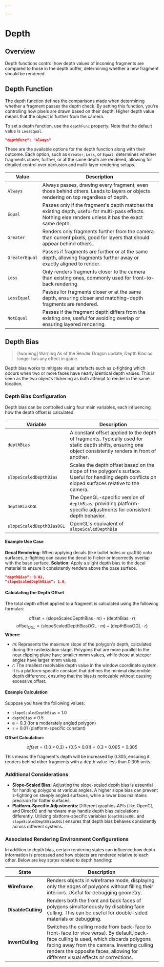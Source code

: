 ```yaml
---

---
```


# Depth


## Overview
Depth functions control how depth values of incoming fragments are compared to those in the depth buffer, determining whether a new fragment should be rendered.

## Depth Function
The depth function defines the comparisons made when determining whether a fragment passes the depth check. By setting this function, you're controlling how pixels are drawn based on their depth. Higher depth value means that the object is further from the camera.

To set a depth function, use the `depthFunc` property. Note that the default value is `LessEqual`.
```json title:"Depth Function"
"depthFunc": "Always"
```

These are the available options for the depth function along with their outcome. Each option, such as `Greater`, `Less`, or `Equal`, determines whether fragments closer, further, or at the same depth are rendered, allowing for detailed control over occlusion and multi-layer rendering setups.
  
|**Value**|**Description**|
|---|---|
|`Always`|Always passes, drawing every fragment, even those behind others. Leads to layers or objects rendering on top regardless of depth.|
|`Equal`|Passes only if the fragment's depth matches the existing depth, useful for multi-pass effects. Nothing else renders unless it has the exact same depth.|
|`Greater`|Renders only fragments further from the camera than current pixels, good for layers that should appear behind others.|
|`GreaterEqual`|Passes if fragments are further or at the same depth, allowing fragments further away or exactly aligned to render.|
|`Less`|Only renders fragments closer to the camera than existing ones, commonly used for front-to-back rendering.|
|`LessEqual`|Passes for fragments closer or at the same depth, ensuring closer and matching-depth fragments are rendered.|
|`NotEqual`|Passes if the fragment depth differs from the existing one, useful for avoiding overlap or ensuring layered rendering.|

## Depth Bias

> [!warning] Warning
> As of the Render Dragon update, Depth Bias no longer has any effect in game. 

Depth bias works to mitigate visual artefacts such as z-fighting which occurs when two or more faces have nearly identical depth values. This is seen as the two objects flickering as both attempt to render in the same location. 

### Depth Bias Configuration
Depth bias can be controlled using four main variables, each influencing how the depth offset is calculated:

| **Variable**              | **Description**                                                                                                                                            |
| ------------------------- | ---------------------------------------------------------------------------------------------------------------------------------------------------------- |
| `depthBias`               | A constant offset applied to the depth of fragments. Typically used for static depth shifts, ensuring one object consistently renders in front of another. |
| `slopeScaledDepthBias`    | Scales the depth offset based on the slope of the polygon's surface. Useful for handling depth conflicts on sloped surfaces relative to the camera.        |
| `depthBiasOGL`            | The OpenGL-specific version of `depthBias`, providing platform-specific adjustments for consistent depth behavior.                                         |
| `slopeScaledDepthBiasOGL` | OpenGL's equivalent of `slopeScaledDepthBia`                                                                                                               |

#### Example Use Case
**Decal Rendering**: When applying decals (like bullet holes or graffiti) onto surfaces, z-fighting can cause the decal to flicker or incorrectly overlap with the base surface.
**Solution**: Apply a slight depth bias to the decal material to ensure it consistently renders above the base surface.
```json title:"Depth Bias"
"depthBias": 0.01, 
"slopeScaledDepthBias": 1.0,
```

#### Calculating the Depth Offset
The total depth offset applied to a fragment is calculated using the following formulas:

$$
\text{offset} = (\text{slopeScaledDepthBias} \cdot m) + (\text{depthBias} \cdot r)
$$
$$
\text{offset}_{OGL} = (\text{slopeScaledDepthBiasOGL} \cdot m) + (\text{depthBiasOGL} \cdot r)
$$
**Where:**
- 𝑚: Represents the maximum slope of the polygon's depth, calculated during the rasterization stage. Polygons that are more parallel to the near clipping plane have smaller mmm values, while those at steeper angles have larger mmm values.
- 𝑟: The smallest resolvable depth value in the window coordinate system. It is a platform-specific constant that defines the minimal discernible depth difference, ensuring that the bias is noticeable without causing excessive offset.

#### Example Calculation

Suppose you have the following values:
- `slopeScaledDepthBias` = 1.0
- `depthBias` = 0.5
- `m` = 0.3 (for a moderately angled polygon)
- `r` = 0.01 (platform-specific constant)

**Offset Calculation:**

$$
offset=(1.0×0.3)+(0.5×0.01)=0.3+0.005=0.305
$$


This means the fragment's depth will be increased by 0.305, ensuring it renders behind other fragments with a depth value less than 0.305 units.


### Additional Considerations
- **Slope-Scaled Bias:** Adjusting the slope-scaled depth bias is essential for handling polygons at various angles. A higher slope bias can prevent z-fighting on steeply angled surfaces, while a lower bias maintains precision for flatter surfaces.
- **Platform-Specific Adjustments:** Different graphics APIs (like OpenGL and DirectX) and hardware may handle depth bias calculations differently. Utilizing platform-specific variables (`depthBiasOGL` and `slopeScaledDepthBiasOGL`) ensures that depth bias behaves consistently across different systems.

### Associated Rendering Environment Configurations
In addition to depth bias, certain rendering states can influence how depth information is processed and how objects are rendered relative to each other. Below are key states related to depth handling:

|**State**|**Description**|
|---|---|
|**Wireframe**|Renders objects in wireframe mode, displaying only the edges of polygons without filling their interiors. Useful for debugging geometry.|
|**DisableCulling**|Renders both the front and back faces of polygons simultaneously by disabling face culling. This can be useful for double-sided materials or debugging.|
|**InvertCulling**|Switches the culling mode from back-face to front-face (or vice versa). By default, back-face culling is used, which discards polygons facing away from the camera. Inverting culling renders the opposite faces, allowing for different visual effects or corrections.|
